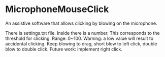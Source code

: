 # MicrophoneMouseClick
An assistive software that allows clicking by blowing on the microphone.

There is settings.txt file. Inside there is a number. This corresponds to the threshold for clicking. Range: 0~100. Warning: a low value will result to accidental clicking.
Keep blowing to drag, short blow to left click, double blow to double click.
Future work: implement right click.
